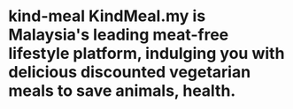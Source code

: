 # kind-meal KindMeal.my is Malaysia's leading meat-free lifestyle platform, indulging you with delicious discounted vegetarian meals to save animals, health.
